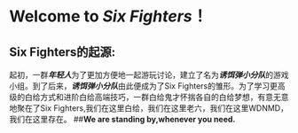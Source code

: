 # Welcome to *Six Fighters*！

## Six Fighters的起源: 
起初，一群***年轻人***为了更加方便地一起游玩讨论，建立了名为***诱饵弹小分队***的游戏小组。到了后来，***诱饵弹小分队***由此便成为了Six Fighters的雏形。为了学习更高级的白给方式和进阶白给高端技巧，一群白给鬼才怀揣各自的白给梦想，有意无意地聚在了Six Fighters,我们在这里白给，我们在这里老六，我们在这里WDNMD，我们在这里存在。
##**We are standing by,whenever you need.**

